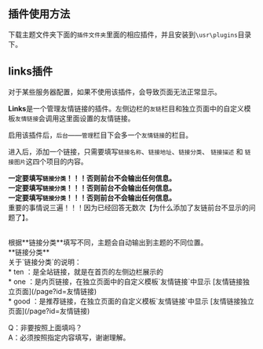 ## 插件使用方法

 下载主题文件夹下面的`插件文件夹`里面的相应插件，并且安装到`\usr\plugins`目录下。


## links插件

对于某些服务器配置，如果不使用该插件，会导致页面无法正常显示。

**Links**是一个管理友情链接的插件。左侧边栏的`友链`栏目和独立页面中的自定义模板`友情链接`会调用这里面设置的友情链接。

启用该插件后，`后台`——`管理`栏目下会多一个`友情链接`的栏目。

进入后，添加一个链接，只需要填写`链接名称`、`链接地址`、`链接分类`、 `链接描述` 和 `链接图片`这四个项目的内容。


<p class="tip">
<strong>一定要填写<code>链接分类</code>！！！否则前台不会输出任何信息。</strong></li></br>
<strong>一定要填写<code>链接分类</code>！！！否则前台不会输出任何信息。</strong></li></br>
<strong>一定要填写<code>链接分类</code>！！！否则前台不会输出任何信息。</strong></li></br>
重要的事情说三遍！！！因为已经回答无数次【为什么添加了友链前台不显示的问题了】。
</p>


<p class="tip">
</br>
根据**链接分类**填写不同，主题会自动输出到主题的不同位置。
</br>
**链接分类**

</br>
关于`链接分类`的说明：
</br>
* ten ：是全站链接，就是在首页的左侧边栏展示的
</br>
* one ：是内页链接，在独立页面中的自定义模板`友情链接`中显示 [友情链接独立页面](/page?id=友情链接)
</br>
* good ：是推荐链接，在独立页面的自定义模板`友情链接`中显示 [友情链接独立页面](/page?id=友情链接)
</br>

Q：非要按照上面填吗？</br>
A：必须按照指定内容填写，谢谢理解。
</br>
</p>
